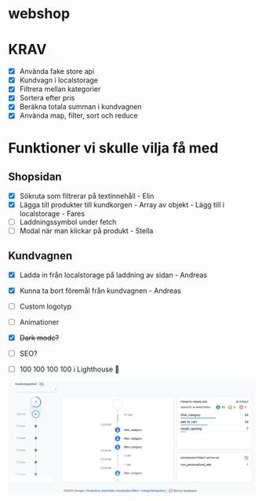 # webshop

# KRAV

- [x] Använda fake store api
- [x] Kundvagn i localstorage
- [x] Filtrera mellan kategorier
- [x] Sortera efter pris
- [x] Beräkna totala summan i kundvagnen
- [x] Använda map, filter, sort och reduce

# Funktioner vi skulle vilja få med

## Shopsidan
- [x] Sökruta som filtrerar på textinnehåll - Elin
- [x] Lägga till produkter till kundkorgen - Array av objekt - Lägg till i localstorage - Fares
- [ ] Laddningssymbol under fetch
- [ ] Modal när man klickar på produkt - Stella

## Kundvagnen 
- [x] Ladda in från localstorage på laddning av sidan - Andreas
- [x] Kunna ta bort föremål från kundvagnen - Andreas

- [ ] Custom logotyp
- [ ] Animationer
- [x] ~~Dark mode?~~
- [ ] SEO?
- [ ] 100 100 100 100 i Lighthouse 🎉

![Google analytics screenshot](img\webshop_debugging.png)